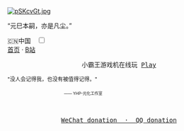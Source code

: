 <body>
    <div class="wrapper">
        <div class="main">
            <div class="container">
                <div class="intro">
                    <div class="user-warp img">
                        <a href="https://imgse.com/i/pSKcvGt"><img src="https://s1.ax1x.com/2023/01/13/pSKcvGt.jpg" alt="pSKcvGt.jpg" border="0" /></a>
                    </div>
                    <div class="nickname"></div>
                    <div class="description">
                        <p>“元巳本嗣，亦是凡尘。”</p>
                    </div>
                    <div class="zuobiao">
                        <i class="ico_map"></i>
                        <span>🇨🇳中国</span>
                        <span style="margin-left: 10px;">
                            <input id="switch_default" type="checkbox" class="switch_default">
                            <label for="switch_default" class="toggleBtn"></label>
                        </span>
                    </div>
                    <div class="menu navbar-right links">
                        <a href="https://Metalization.github.io/YHP/">首页</a> · 
                        <a href="https://b23.tv/3mfo3Ee">B站</a>
 <center>
    <div id="header"></div>
    <div id="main">
    <div class="demo">
    <div id="player3" class="aplayer">
       <pre class="aplayer-lrc-content">小霸王游戏机在线玩 <a href="https://wifi.1022reba.top/d/1.html">Play</a></pre>
   
   </div>
   </div>
   </div>
 </center>
</div>
<div style=" line-height: 20px;font-size: 9pt;">
   <p>"没人会记得我，也没有被值得记得。"</p>
     <p style="margin-left: 8rem;font-size: 8pt;"><small>—— YHP-元化工作室</small></p>
</div>
<br>
<center>
   <div id="header"></div>
   <div id="main">
   <div class="demo">
   <div id="player3" class="aplayer">
      <pre class="aplayer-lrc-content"><a href="https://s1.ax1x.com/2023/01/13/pSKRuE4.png"</a>WeChat donation  ·  <a href="https://s1.ax1x.com/2023/01/13/pSKRlCR.png"</a>QQ donation</pre>
                        


